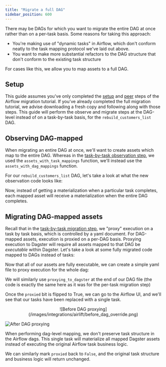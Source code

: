 ```yaml
---
title: "Migrate a full DAG"
sidebar_position: 600
---
```


There may be DAGs for which you want to migrate the entire DAG at once rather than on a per-task basis. Some reasons for taking this approach:

- You're making use of "dynamic tasks" in Airflow, which don't conform neatly to the task mapping protocol we've laid out above.
- You want to make more substantial refactors to the DAG structure that don't conform to the existing task structure

For cases like this, we allow you to map assets to a full DAG.

## Setup

This guide assumes you've only completed the [setup](setup) and [peer](peer) steps of the Airflow migration tutorial. If you've already completed the full migration tutorial, we advise downloading a fresh copy and following along with those steps. This guide will perform the observe and migrate steps at the DAG-level instead of on a task-by-task basis, for the `rebuild_customers_list` DAG.

## Observing DAG-mapped

When migrating an entire DAG at once, we'll want to create assets which map to the entire DAG. Whereas in the [task-by-task observation step](setup), we used the `assets_with_task_mappings` function, we'll instead use the `assets_with_dag_mappings` function.

For our `rebuild_customers_list` DAG, let's take a look at what the new observation code looks like:

<CodeExample path="airlift-migration-tutorial/tutorial_example/dagster_defs/stages/observe_dag_level.py" />

Now, instead of getting a materialization when a particular task completes, each mapped asset will receive a materialization when the entire DAG completes.

## Migrating DAG-mapped assets

Recall that in the [task-by-task migration step](migrate), we "proxy" execution on a task by task basis, which is controlled by a yaml document. For DAG-mapped assets, execution is proxied on a per-DAG basis. Proxying execution to Dagster will require all assets mapped to that DAG be _executable_ within Dagster. Let's take a look at some fully migrated code mapped to DAGs instead of tasks:

<CodeExample path="airlift-migration-tutorial/tutorial_example/dagster_defs/stages/migrate_dag_level.py" />

Now that all of our assets are fully executable, we can create a simple yaml file to proxy execution for the whole dag:

<CodeExample path="airlift-migration-tutorial/tutorial_example/snippets/rebuild_customers_list.yaml" />

We will similarly use `proxying_to_dagster` at the end of our DAG file (the code is exactly the same here as it was for the per-task migration step)

<CodeExample path="airlift-migration-tutorial/tutorial_example/snippets/dags_truncated.py" />

Once the `proxied` bit is flipped to True, we can go to the Airflow UI, and we'll see that our tasks have been replaced with a single task.

<p align="center">
![Before DAG proxying](/images/integrations/airlift/before_dag_override.png)

![After DAG proxying](/images/integrations/airlift/after_dag_override.png)
</p>

When performing dag-level mapping, we don't preserve task structure in the Airflow dags. This single task will materialize all mapped Dagster assets instead of executing the original Airflow task business logic.

We can similarly mark `proxied` back to `False`, and the original task structure and business logic will return unchanged.
